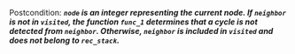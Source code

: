 Postcondition: ***`node` is an integer representing the current node. If `neighbor` is not in `visited`, the function `func_1` determines that a cycle is not detected from `neighbor`. Otherwise, `neighbor` is included in `visited` and does not belong to `rec_stack`.***